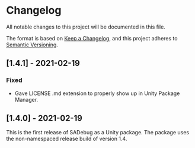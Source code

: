 # Changelog
All notable changes to this project will be documented in this file.

The format is based on [Keep a Changelog](https://keepachangelog.com/en/1.0.0/),
and this project adheres to [Semantic Versioning](https://semver.org/spec/v2.0.0.html).

## [1.4.1] - 2021-02-19
### Fixed
- Gave LICENSE .md extension to properly show up in Unity Package Manager.

## [1.4.0] - 2021-02-19
This is the first release of SADebug as a Unity package. The package uses the non-namespaced release build of version 1.4.